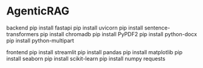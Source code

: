 # AgenticRAG

backend
pip install fastapi
pip install uvicorn
pip install sentence-transformers
pip install chromadb
pip install PyPDF2
pip install python-docx
pip install python-multipart

frontend
pip install streamlit
pip install pandas
pip install matplotlib
pip install seaborn
pip install scikit-learn
pip install numpy
requests
